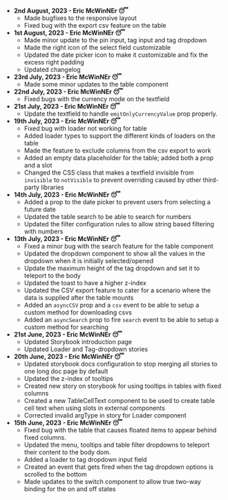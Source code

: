 - **2nd August, 2023 - Eric McWinNEr 😴**
  - Made bugfixes to the responsive layout
  - Fixed bug with the export csv feature on the table
- **1st August, 2023 - Eric McWinNEr 😴**
  - Made minor update to the pin input, tag input and tag dropdown
  - Made the right icon of the select field customizable
  - Updated the date picker icon to make it customizable and fix the excess right padding
  - Updated changelog
- **23rd July, 2023 - Eric McWinNEr 😴**
  - Made some minor updates to the table component
- **22nd July, 2023 - Eric McWinNEr 😴**
  - Fixed bugs with the currency mode on the textfield
- **21st July, 2023 - Eric McWinNEr 😴**
  - Update the textfield to handle `emitOnlyCurrencyValue` prop properly.
- **19th July, 2023 - Eric McWinNEr 😴**
  - Fixed bug with loader not working for table
  - Added loader types to support the different kinds of loaders on the table
  - Made the feature to exclude columns from the csv export to work
  - Added an empty data placeholder for the table; added both a prop and a slot
  - Changed the CSS class that makes a textfield invisible from `invisible` to `notVisible` to prevent overriding caused by other third-party libraries
- **14th July, 2023 - Eric McWinNEr 😴**
  - Added a prop to the date picker to prevent users from selecting a future date
  - Updated the table search to be able to search for numbers
  - Updated the filter configuration rules to allow string based filtering with numbers
- **13th July, 2023 - Eric McWinNEr 😴**
  - Fixed a minor bug with the search feature for the table component
  - Updated the dropdown component to show all the values in the dropdown when it is initially selected/opened
  - Update the maximum height of the tag dropdown and set it to teleport to the body
  - Updated the toast to have a higher z-index
  - Updated the CSV export feature to cater for a scenario where the data is supplied after the table mounts
  - Added an `asyncCSV` prop and a `csv` event to be able to setup a custom method for downloading csvs
  - Added an `asyncSearch` prop to fire `search` event to be able to setup a custom method for searching
- **21st June, 2023 - Eric McWinNEr 😴**
  - Updated Storybook introduction page
  - Updated Loader and Tag-dropdown stories
- **20th June, 2023 - Eric McWinNEr 😴**
  - Updated storybook docs configuration to stop merging all stories to one long doc page by default
  - Updated the z-index of tooltips
  - Created new story on storybook for using tooltips in tables with fixed columns
  - Created a new TableCellText component to be used to create table cell text when using slots in external components
  - Corrected invalid argType in story for Loader component
- **15th June, 2023 - Eric McWinNEr 😴** 
  - Fixed bug with the table that causes floated items to appear behind fixed columns.
  - Updated the menu, tooltips and table filter dropdowns to teleport their content to the body dom.
  - Added a loader to tag dropdown input field
  - Created an event that gets fired when the tag dropdown options is scrolled to the bottom
  - Made updates to the switch component to allow true two-way binding for the on and off states
